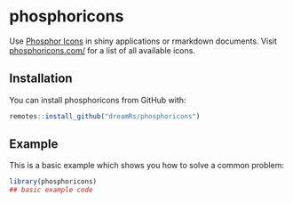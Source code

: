 # phosphoricons

<!-- badges: start -->
<!-- badges: end -->

Use [Phosphor Icons](https://github.com/phosphor-icons/phosphor-icons) in shiny applications or rmarkdown documents. Visit [phosphoricons.com/](https://phosphoricons.com/) for a list of all available icons.


## Installation

You can install phosphoricons from GitHub with:

```r
remotes::install_github("dreamRs/phosphoricons")
```

## Example

This is a basic example which shows you how to solve a common problem:

``` r
library(phosphoricons)
## basic example code
```

